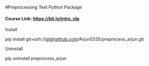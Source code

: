#Preprocessing Text Python Package

#### Course Link: https://bit.ly/intro_nlp

Install

pip install git+ssh://git@github.com/Arjun0335/preprocess_arjun.git

Uninstall

pip uninstall preprocess_arjun